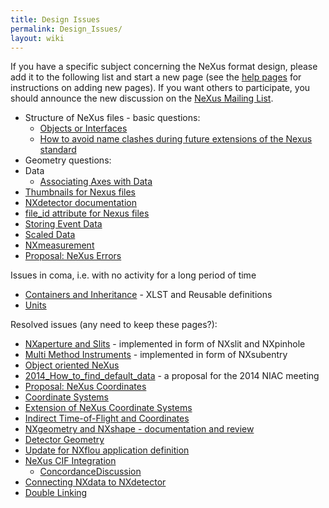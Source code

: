 ```yaml
---
title: Design Issues
permalink: Design_Issues/
layout: wiki
---
```


If you have a specific subject concerning the NeXus format design,
please add it to the following list and start a new page (see the [help
pages](Help:Contents "wikilink") for instructions on adding new pages).
If you want others to participate, you should announce the new
discussion on the [NeXus Mailing
List](http://lists.nexusformat.org/mailman/listinfo/nexus).

-   Structure of NeXus files - basic questions:
    -   [Objects or Interfaces](Objects_or_Interfaces "wikilink")
    -   [How to avoid name clashes during future extensions of the Nexus
        standard](How_to_avoid_name_clashes_during_future_extensions_of_the_Nexus_standard "wikilink")
-   Geometry questions:
-   Data
    -   [Associating Axes with
        Data](Associating_Axes_with_Data "wikilink")
-   [Thumbnails for Nexus files](Thumbnails_for_Nexus_files "wikilink")
-   [NXdetector documentation](NXdetector_documentation "wikilink")
-   [file\_id attribute for Nexus
    files](file_id_attribute_for_Nexus_files "wikilink")
-   [Storing Event Data](Storing_Event_Data "wikilink")
-   [Scaled Data](Scaled_Data "wikilink")
-   [NXmeasurement](NXmeasurement "wikilink")
-   [Proposal: NeXus Errors](Proposal:_NeXus_Errors "wikilink")

Issues in coma, i.e. with no activity for a long period of time

-   [Containers and
    Inheritance](Containers_and_Inheritance "wikilink") - XLST and
    Reusable definitions
-   [Units](Units "wikilink")

Resolved issues (any need to keep these pages?):

-   [NXaperture and Slits](NXaperture_and_Slits "wikilink") -
    implemented in form of NXslit and NXpinhole
-   [Multi Method Instruments](Multi_Method_Instruments "wikilink") -
    implemented in form of NXsubentry
-   [Object oriented NeXus](OO-NeXus "wikilink")
-   [2014\_How\_to\_find\_default\_data](2014_How_to_find_default_data "wikilink") -
    a proposal for the 2014 NIAC meeting
-   [Proposal: NeXus
    Coordinates](Proposal:_NeXus_Coordinates "wikilink")
-   [Coordinate Systems](Coordinate_Systems "wikilink")
-   [Extension of NeXus Coordinate
    Systems](Extension_of_NeXus_Coordinate_Systems "wikilink")
-   [Indirect Time-of-Flight and
    Coordinates](Indirect_Time-of-Flight_and_Coordinates "wikilink")
-   [NXgeometry and NXshape - documentation and
    review](NXgeometry_and_NXshape_-_documentation_and_review "wikilink")
-   [Detector Geometry](Detector_Geometry "wikilink")
-   [Update for NXflou application
    definition](Update_for_NXflou_application_definition "wikilink")
-   [NeXus CIF Integration](NeXus_CIF_Integration "wikilink")
    -   [ConcordanceDiscussion](ConcordanceDiscussion "wikilink")
-   [Connecting NXdata to
    NXdetector](Connecting_NXdata_to_NXdetector "wikilink")
-   [Double Linking](Double_Linking "wikilink")

